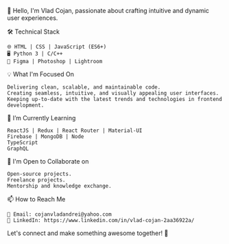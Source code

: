 👋 Hello, I'm Vlad Cojan, passionate about crafting intuitive and dynamic user experiences.

🛠️ Technical Stack

    🌐 HTML | CSS | JavaScript (ES6+)
    🖥️ Python 3 | C/C++
    🎨 Figma | Photoshop | Lightroom

💡 What I'm Focused On

    Delivering clean, scalable, and maintainable code.
    Creating seamless, intuitive, and visually appealing user interfaces.
    Keeping up-to-date with the latest trends and technologies in frontend development.

🌱 I’m Currently Learning

    ReactJS | Redux | React Router | Material-UI
    Firebase | MongoDB | Node
    TypeScript
    GraphQL
    
🤝 I'm Open to Collaborate on

    Open-source projects.
    Freelance projects.
    Mentorship and knowledge exchange.

📫 How to Reach Me

    📧 Email: cojanvladandrei@yahoo.com
    💼 LinkedIn: https://www.linkedin.com/in/vlad-cojan-2aa36922a/

Let's connect and make something awesome together! 🚀
